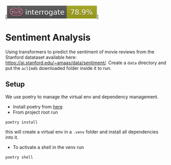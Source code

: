 [![Interrogate](./docs/_static/interrogate_badge.svg)]

# Sentiment Analysis

Using transformers to predict the sentiment of movie reviews from the Stanford datataset available here: https://ai.stanford.edu/~amaas/data/sentiment/.
Create a `data` directory and put the `aclImdb` downloaded folder inside it to run.


## Setup

We use poetry to manage the virtual env and dependency management.

- Install poetry from [here](https://python-poetry.org/docs/)
- From project root run
```
poetry install
```
this will create a virtual env in a `.venv` folder and install all dependencies into it.
- To activate a shell in the venv run
```
poetry shell
```
